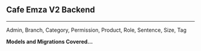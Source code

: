 ## **Cafe Emza V2 Backend**
<hr />
<p>
Admin, Branch, Category, Permission, Product, Role, Sentence, Size, Tag
</p>
<b>Models and Migrations Covered...</b>
